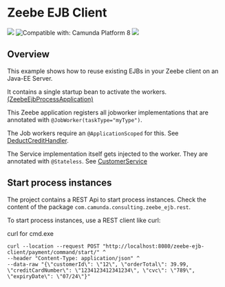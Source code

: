 # Zeebe EJB Client

[![](https://img.shields.io/badge/Community%20Extension-An%20open%20source%20community%20maintained%20project-FF4700)](https://github.com/camunda-community-hub/community)
![Compatible with: Camunda Platform 8](https://img.shields.io/badge/Compatible%20with-Camunda%20Platform%208-0072Ce)
[![](https://img.shields.io/badge/Lifecycle-Incubating-blue)](https://github.com/Camunda-Community-Hub/community/blob/main/extension-lifecycle.md#incubating-)

## Overview

This example shows how to reuse existing EJBs in your Zeebe client on an Java-EE Server.

It contains a single startup bean to activate the workers. [(ZeebeEjbProcessApplication)](src/main/java/com/camunda/consulting/zeebe_ejb/ZeebeEjbProcessApplication.java)

This Zeebe application registers all jobworker implementations that are annotated with `@JobWorker(taskType="myType")`.

The Job workers require an `@ApplicationScoped` for this. See [DeductCreditHandler](src/main/java/com/camunda/consulting/zeebe_ejb/worker/DeductCreditHandler.java).

The Service implementation itself gets injected to the worker. They are annotated with `@Stateless`. See [CustomerService](src/main/java/org/camunda/consulting/services/CustomerService.java) 

## Start process instances

The project contains a REST Api to start process instances. Check the content of the package `com.camunda.consulting.zeebe_ejb.rest`.

To start process instances, use a REST client like curl:

curl for cmd.exe

```
curl --location --request POST "http://localhost:8080/zeebe-ejb-client/payment/command/start/" ^
--header "Content-Type: application/json" ^
--data-raw "{\"customerId\": \"12\", \"orderTotal\": 39.99, \"creditCardNumber\": \"1234123412341234\", \"cvc\": \"789\", \"expiryDate\": \"07/24\"}"
```